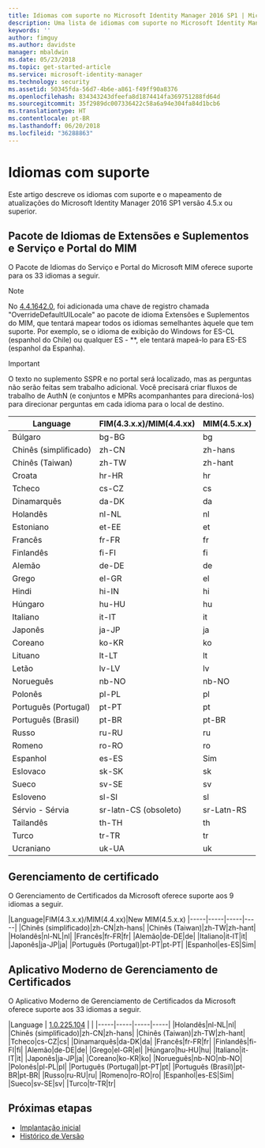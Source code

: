 ```yaml
---
title: Idiomas com suporte no Microsoft Identity Manager 2016 SP1 | Microsoft Docs
description: Uma lista de idiomas com suporte no Microsoft Identity Manager 2016 SP1.
keywords: ''
author: fimguy
ms.author: davidste
manager: mbaldwin
ms.date: 05/23/2018
ms.topic: get-started-article
ms.service: microsoft-identity-manager
ms.technology: security
ms.assetid: 50345fda-56d7-4b6e-a861-f49ff90a8376
ms.openlocfilehash: 834343243dfeefa8d1874414fa369751288fd64d
ms.sourcegitcommit: 35f2989dc007336422c58a6a94e304fa84d1bcb6
ms.translationtype: HT
ms.contentlocale: pt-BR
ms.lasthandoff: 06/20/2018
ms.locfileid: "36288863"
---
```

# <a name="supported-languages"></a>Idiomas com suporte

Este artigo descreve os idiomas com suporte e o mapeamento de atualizações do Microsoft Identity Manager 2016 SP1 versão 4.5.x ou superior.

## <a name="mim-service-and-portal-and-add-ins-and-extensions-language-pack"></a>Pacote de Idiomas de Extensões e Suplementos e Serviço e Portal do MIM 

O Pacote de Idiomas do Serviço e Portal do Microsoft MIM oferece suporte para os 33 idiomas a seguir.  

> [!NOTE]
> No [4.4.1642.0](https://support.microsoft.com/en-us/help/4021562/hotfix-rollup-package-build-4-4-1642-0-is-available-for-microsoft), foi adicionada uma chave de registro chamada "OverrideDefaultUILocale" ao pacote de idioma Extensões e Suplementos do MIM, que tentará mapear todos os idiomas semelhantes àquele que tem suporte. Por exemplo, se o idioma de exibição do Windows for ES-CL (espanhol do Chile) ou qualquer ES - **, ele tentará mapeá-lo para ES-ES (espanhol da Espanha).

> [!IMPORTANT]
> O texto no suplemento SSPR e no portal será localizado, mas as perguntas não serão feitas sem trabalho adicional. Você precisará criar fluxos de trabalho de AuthN (e conjuntos e MPRs acompanhantes para direcioná-los) para direcionar perguntas em cada idioma para o local de destino.

|       Language        | FIM(4.3.x.x)/MIM(4.4.xx) | MIM(4.5.x.x) |
|-----------------------|--------------------------|--------------|
|       Búlgaro       |          bg-BG           |      bg      |
| Chinês (simplificado)  |          zh-CN           |   zh-hans    |
|   Chinês (Taiwan)    |          zh-TW           |   zh-hant    |
|       Croata        |          hr-HR           |      hr      |
|         Tcheco         |          cs-CZ           |      cs      |
|        Dinamarquês         |          da-DK           |      da      |
|         Holandês         |          nl-NL           |      nl      |
|       Estoniano        |          et-EE           |      et      |
|        Francês         |          fr-FR           |      fr      |
|        Finlandês        |          fi-FI           |      fi      |
|        Alemão         |          de-DE           |      de      |
|         Grego         |          el-GR           |      el      |
|         Hindi         |          hi-IN           |      hi      |
|       Húngaro       |          hu-HU           |      hu      |
|        Italiano        |          it-IT           |      it      |
|       Japonês        |          ja-JP           |      ja      |
|        Coreano         |          ko-KR           |      ko      |
|      Lituano       |          lt-LT           |      lt      |
|        Letão        |          lv-LV           |      lv      |
|       Norueguês       |          nb-NO           |    nb-NO     |
|        Polonês         |          pl-PL           |      pl      |
| Português (Portugal) |          pt-PT           |      pt      |
|  Português (Brasil)  |          pt-BR           |    pt-BR     |
|        Russo        |          ru-RU           |      ru      |
|       Romeno        |          ro-RO           |      ro      |
|        Espanhol        |          es-ES           |      Sim      |
|        Eslovaco         |          sk-SK           |      sk      |
|        Sueco        |          sv-SE           |      sv      |
|       Esloveno       |          sl-SI           |      sl      |
|   Sérvio - Sérvia    |  sr-latn-CS (obsoleto)  |  sr-Latn-RS  |
|         Tailandês          |          th-TH           |      th      |
|        Turco        |          tr-TR           |      tr      |
|       Ucraniano       |          uk-UA           |      uk      |

## <a name="certificate-management"></a>Gerenciamento de certificado 
O Gerenciamento de Certificados da Microsoft oferece suporte aos 9 idiomas a seguir. 

|Language|FIM(4.3.x.x)/MIM(4.4.xx)|New MIM(4.5.x.x)
|-----|-----|-----|-----|
|Chinês (simplificado)|zh-CN|zh-hans|
|Chinês (Taiwan)|zh-TW|zh-hant|
|Holandês|nl-NL|nl|
|Francês|fr-FR|fr|
|Alemão|de-DE|de|
|Italiano|it-IT|it|
|Japonês|ja-JP|ja|
|Português (Portugal)|pt-PT|pt-PT|
|Espanhol|es-ES|Sim|

## <a name="certificate-management-modern-application"></a>Aplicativo Moderno de Gerenciamento de Certificados  
O Aplicativo Moderno de Gerenciamento de Certificados da Microsoft oferece suporte aos 33 idiomas a seguir. 

|Language | [1.0.225.104](https://www.microsoft.com/en-us/download/details.aspx?id=54954) | |
|-----|-----|-----|-----|
|Holandês|nl-NL|nl|
|Chinês (simplificado)|zh-CN|zh-hans|
|Chinês (Taiwan)|zh-TW|zh-hant|
|Tcheco|cs-CZ|cs|
|Dinamarquês|da-DK|da|
|Francês|fr-FR|fr|
|Finlandês|fi-FI|fi|
|Alemão|de-DE|de|
|Grego|el-GR|el|
|Húngaro|hu-HU|hu|
|Italiano|it-IT|it|
|Japonês|ja-JP|ja|
|Coreano|ko-KR|ko|
|Norueguês|nb-NO|nb-NO|
|Polonês|pl-PL|pl|
|Português (Portugal)|pt-PT|pt|
|Português (Brasil)|pt-BR|pt-BR|
|Russo|ru-RU|ru|
|Romeno|ro-RO|ro|
|Espanhol|es-ES|Sim|
|Sueco|sv-SE|sv|
|Turco|tr-TR|tr|

## <a name="next-steps"></a>Próximas etapas

- [Implantação inicial](microsoft-identity-manager-deploy.md)
- [Histórico de Versão](/reference/version-history.md)